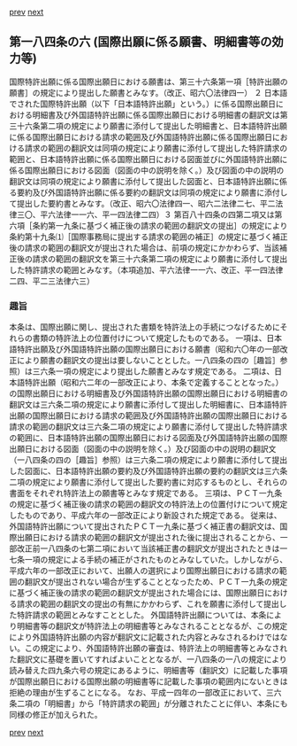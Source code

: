 [prev](/specific\markdowns\特許法\256_Mp-Ch_9-At_184_5.md)
[next](/specific\markdowns\特許法\258_Mp-Ch_9-At_184_7.md)
## 第一八四条の六 (国際出願に係る願書、明細書等の効力等)
国際特許出願に係る国際出願日における願書は、第三十六条第一項［特許出願の願書］の規定により提出した願書とみなす。（改正、昭六〇法律四一）
２ 日本語でされた国際特許出願（以下「日本語特許出願」という。）に係る国際出願日における明細書及び外国語特許出願に係る国際出願日における明細書の翻訳文は第三十六条第二項の規定により願書に添付して提出した明細書と、日本語特許出願に係る国際出願日における請求の範囲及び外国語特許出願に係る国際出願日における請求の範囲の翻訳文は同項の規定により願書に添付して提出した特許請求の範囲と、日本語特許出願に係る国際出願日における図面並びに外国語特許出願に係る国際出願日における図面（図面の中の説明を除く。）及び図面の中の説明の翻訳文は同項の規定により願書に添付して提出した図面と、日本語特許出願に係る要約及び外国語特許出願に係る要約の翻訳文は同項の規定により願書に添付して提出した要約書とみなす。（改正、昭六〇法律四一、昭六二法律二七、平二法律三〇、平六法律一一六、平一四法律二四）３ 第百八十四条の四第二項又は第六項［条約第一九条に基づく補正後の請求の範囲の翻訳文の提出］の規定により条約第十九条⑴［国際事務局に提出する請求の範囲の補正］の規定に基づく補正後の請求の範囲の翻訳文が提出された場合は、前項の規定にかかわらず、当該補正後の請求の範囲の翻訳文を第三十六条第二項の規定により願書に添付して提出した特許請求の範囲とみなす。（本項追加、平六法律一一六、改正、平一四法律二四、平二三法律六三）

### 趣旨
本条は、国際出願に関し、提出された書類を特許法上の手続につなげるためにそれらの書類の特許法上の位置付けについて規定したものである。
一項は、日本語特許出願及び外国語特許出願の国際出願日における願書（昭和六〇年の一部改正により願書の翻訳文の提出は要しないこととした。一八四条の四の［趣旨］参照）は三六条一項の規定により提出した願書とみなす規定である。
二項は、日本語特許出願（昭和六二年の一部改正により、本条で定義することとなった。）の国際出願日における明細書及び外国語特許出願の国際出願日における明細書の翻訳文は三六条二項の規定により願書に添付して提出した明細書に、日本語特許出願の国際出願日における請求の範囲及び外国語特許出願の国際出願日における請求の範囲の翻訳文は三六条二項の規定により願書に添付して提出した特許請求の範囲に、日本語特許出願の国際出願日における図面及び外国語特許出願の国際出願日における図面（図面の中の説明を除く。）及び図面の中の説明の翻訳文（一八四条の四の［趣旨］参照）は三六条二項の規定により願書に添付して提出した図面に、日本語特許出願の要約及び外国語特許出願の要約の翻訳文は三六条二項の規定により願書に添付して提出した要約書に対応するものとし、それらの書面をそれぞれ特許法上の願書等とみなす規定である。
三項は、ＰＣＴ一九条の規定に基づく補正後の請求の範囲の翻訳文の特許法上の位置付けについて規定したものであり、平成六年の一部改正により新設された規定である。
従来は、外国語特許出願について提出されたＰＣＴ一九条に基づく補正書の翻訳文は、国際出願日における請求の範囲の翻訳文が提出された後に提出されることから、一部改正前一八四条の七第二項において当該補正書の翻訳文が提出されたときは一七条一項の規定による手続の補正がされたものとみなしていた。しかしながら、平成六年の一部改正において、出願人の選択により国際出願日における請求の範囲の翻訳文が提出されない場合が生ずることとなったため、ＰＣＴ一九条の規定に基づく補正後の請求の範囲の翻訳文が提出された場合には、国際出願日における請求の範囲の翻訳文の提出の有無にかかわらず、これを願書に添付して提出した特許請求の範囲とみなすこととした。
外国語特許出願については、本条により明細書等の翻訳文が特許法上の明細書等とみなされることとなるが、この規定により外国語特許出願の内容が翻訳文に記載された内容とみなされるわけではない。この規定により、外国語特許出願の審査は、特許法上の明細書等とみなされた翻訳文に基礎を置いてすればよいこととなるが、一八四条の一八の規定により読み替えた四九条六号の規定にあるように、明細書等（翻訳文）に記載した事項が国際出願日における国際出願の明細書等に記載した事項の範囲内にないときは拒絶の理由が生ずることになる。
なお、平成一四年の一部改正において、三六条二項の「明細書」から「特許請求の範囲」が分離されたことに伴い、本条にも同様の修正が加えられた。

[prev](/specific\markdowns\特許法\256_Mp-Ch_9-At_184_5.md)
[next](/specific\markdowns\特許法\258_Mp-Ch_9-At_184_7.md)